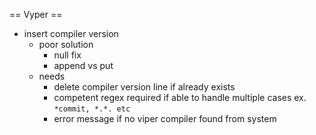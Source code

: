 
== Vyper ==
- insert compiler version
  - poor solution
    - null fix
    - append vs put
  - needs
    - delete compiler version line if already exists
    - competent regex required if able to handle multiple cases ex. `*commit, *.*. etc`
    - error message if no viper compiler found from system
